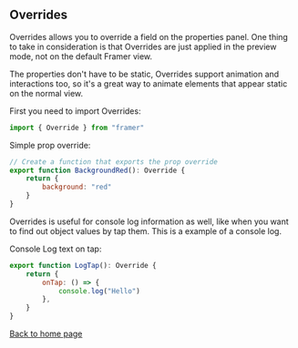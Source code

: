 ## Overrides

Overrides allows you to override a field on the properties panel. One thing to take in consideration is that Overrides are just applied in the preview mode, not on the default Framer view.

The properties don't have to be static, Overrides support animation and interactions too, so it's a great way to animate elements that appear static on the normal view.

First you need to import Overrides:
```JavaScript
import { Override } from "framer"
```

Simple prop override:

```JavaScript
// Create a function that exports the prop override
export function BackgroundRed(): Override {
    return {
        background: "red"
    }
}
```

Overrides is useful for console log information as well, like when you want to find out object values by tap them. This is a example of a console log.

Console Log text on tap:

```JavaScript
export function LogTap(): Override {
    return {
        onTap: () => {
            console.log("Hello")
        },
    }
}
```


[Back to home page](../README.md)
